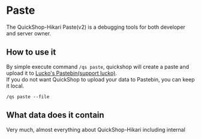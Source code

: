 # Paste

The QuickShop-Hikari Paste(v2) is a debugging tools for both developer and server owner.

## How to use it

By simple execute command `/qs paste`, quickshop will create a paste and upload it to [Lucko's Pastebin](https://bytebin.lucko.me/)[(support lucko)](https://github.com/sponsors/lucko).  
If you do not want QuickShop to upload your data to Pastebin, you can keep it local.  

```
/qs paste --file
```

## What data does it contain

Very much, almost everything about QuickShop-Hikari including internal